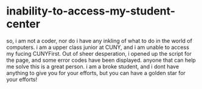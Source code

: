 # inability-to-access-my-student-center
so, i am not a coder, nor do i have any inkling of what to do in the world of computers. i am a upper class junior at CUNY, and i am unable to access my fucing CUNYFirst. Out of sheer desperation, i opened up the script for the page, and some error codes have been displayed. anyone that can help me solve this is a great person. i am a broke student, and i dont have anything to give you for your efforts, but you can have a golden star for your efforts! 
